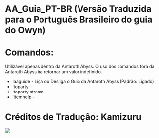 # AA_Guia_PT-BR (Versão Traduzida para o Português Brasileiro do guia do Owyn)

# Comandos:
Utilizável apenas dentro da Antaroth Abyss. O uso dos comandos fora da Antaroth Abyss ira retornar um valor indefinido.

- !aaguide - Liga ou Desliga o Guia da Antaroth Abyss (Padrão: Ligado)
- !toparty - 
- !toparty stream -
- !itemhelp -

# Créditos de Tradução: Kamizuru

<img src=https://eme03.enmasse-game.com/images/tera/news/201805_heroes_oath/alt/interior.jpg>
